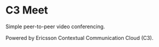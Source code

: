 # C3 Meet
Simple peer-to-peer video conferencing.

Powered by Ericsson Contextual Communication Cloud (C3).
